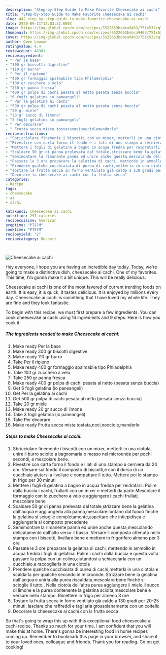 ```yaml
---
description: "Step-by-Step Guide to Make Favorite Cheesecake ai cachi"
title: "Step-by-Step Guide to Make Favorite Cheesecake ai cachi"
slug: 442-step-by-step-guide-to-make-favorite-cheesecake-ai-cachi
date: 2020-09-11T12:03:32.600Z
image: https://img-global.cpcdn.com/recipes/5522653bebca9463/751x532cq70/cheesecake-ai-cachi-recipe-main-photo.jpg
thumbnail: https://img-global.cpcdn.com/recipes/5522653bebca9463/751x532cq70/cheesecake-ai-cachi-recipe-main-photo.jpg
cover: https://img-global.cpcdn.com/recipes/5522653bebca9463/751x532cq70/cheesecake-ai-cachi-recipe-main-photo.jpg
author: Owen Lawson
ratingvalue: 4.4
reviewcount: 48981
recipeingredient:
- " Per la base"
- "300 gr biscotti digestive"
- "110 gr burro"
- " Per il ripieno"
- "400 gr formaggio spalmabile tipo Philadelphia"
- "100 gr zucchero a velo"
- "250 gr panna fresca"
- "400 gr polpa di cachi pesata al netto pesata senza buccia"
- "6 fogli gelatina io paneangeli"
- " Per la gelatina ai cachi"
- "500 gr polpa di cachi pesata al netto pesata senza buccia"
- "20 gr miele"
- "20 gr succo di limone"
- "3 fogli gelatina io paneangeli"
- " Per decorare"
- " Frutta secca mista tostatanocinocciolemandorle"
recipeinstructions:
- "Sbricciolare finemente i biscotti con un mixer, metterli in una ciotola, unire il burro sciolto a bagnomaria o messo nel microonde per pochi secondi, e mescolare bene."
- "Rivestire con carta forno il fondo e i lati di uno stampo a cerniera da 24 cm. Versare sul fondo il composto di biscotti,e con il dorso di un cucchiaio aiutarsi a livellare e compattare il tutto. Mettere poi lo stampo in frigo per 30 minuti"
- "Mettere i fogli di gelatina a bagno in acqua fredda per reidratarli. Pulire dalla buccia i cachi, frullarli con un mixer e metterli da parte.Mescolare il formaggio con lo zucchero a velo e aggiungere i cachi frullati, mescolare bene"
- "Scaldare 50 gr di panna prelevata dal totale,strizzare bene la gelatina dall&#39;acqua e aggiungerla alla panna,mescolare lontano dal fuoco finché la gelatina si scioglie completamente,aspettare che intiepidisca e aggiungerla al composto precedente"
- "Semimontare la rimanente panna ed unire anche questa,mescolando delicatamente dall&#39;alto verso il basso. Versare il composto ottenuto nello stampo con i biscotti, livellare bene e mettere in frigorifero almeno per 3 ore"
- "Passate le 3 ore preparare la gelatina di cachi, mettendo in ammollo in acqua fredda i fogli di gelatina. Pulire i cachi dalla buccia e questa volta passare la polpa con un colino,aiutandosi a schiacciarla con un cucchiaio,e raccoglierla in una ciotola"
- "Prendere qualche cucchiaiata di purea di cachi,metterla in una ciotola e scaldarla per qualche secondo in microonde. Strizzare bene la gelatina dall&#39;acqua e unirla alla purea riscaldata,mescolare bene finché si scioglie il tutto,. Nella ciotola dell&#39;altra purea aggiungere il miele,il succo di limone e la purea contenente la gelatina sciolta,mescolare bene e versare nello stampo. Rimettere in frigo per almeno 3 ore"
- "Tostare la frutta secca in forno ventilato già caldo a 130 gradi per 20-25 minuti, lasciare che raffreddi e tagliarla grossolanamente con un coltello"
- "Decorare la cheesecake ai cachi con la frutta secca"
categories:
- Recipe
tags:
- cheesecake
- ai
- cachi

katakunci: cheesecake ai cachi 
nutrition: 297 calories
recipecuisine: American
preptime: "PT27M"
cooktime: "PT57M"
recipeyield: "2"
recipecategory: Dessert

---
```



![Cheesecake ai cachi](https://img-global.cpcdn.com/recipes/5522653bebca9463/751x532cq70/cheesecake-ai-cachi-recipe-main-photo.jpg)

Hey everyone, I hope you are having an incredible day today. Today, we're going to make a distinctive dish, cheesecake ai cachi. One of my favorites. This time, I'm gonna make it a bit unique. This will be really delicious.



Cheesecake ai cachi is one of the most favored of current trending foods on earth. It is easy, it is quick, it tastes delicious. It is enjoyed by millions every day. Cheesecake ai cachi is something that I have loved my whole life. They are fine and they look fantastic.


To begin with this recipe, we must first prepare a few ingredients. You can cook cheesecake ai cachi using 16 ingredients and 9 steps. Here is how you cook it.

<!--inarticleads1-->

##### The ingredients needed to make Cheesecake ai cachi:

1. Make ready  Per la base
1. Make ready 300 gr biscotti digestive
1. Make ready 110 gr burro
1. Take  Per il ripieno
1. Make ready 400 gr formaggio spalmabile tipo Philadelphia
1. Take 100 gr zucchero a velo
1. Take 250 gr panna fresca
1. Make ready 400 gr polpa di cachi pesata al netto (pesata senza buccia)
1. Get 6 fogli gelatina (io paneangeli)
1. Get  Per la gelatina ai cachi
1. Get 500 gr polpa di cachi pesata al netto (pesata senza buccia)
1. Take 20 gr miele
1. Make ready 20 gr succo di limone
1. Take 3 fogli gelatina (io paneangeli)
1. Take  Per decorare
1. Make ready  Frutta secca mista tostata,noci,nocciole,mandorle




<!--inarticleads2-->

##### Steps to make Cheesecake ai cachi:

1. Sbricciolare finemente i biscotti con un mixer, metterli in una ciotola, unire il burro sciolto a bagnomaria o messo nel microonde per pochi secondi, e mescolare bene.
1. Rivestire con carta forno il fondo e i lati di uno stampo a cerniera da 24 cm. Versare sul fondo il composto di biscotti,e con il dorso di un cucchiaio aiutarsi a livellare e compattare il tutto. Mettere poi lo stampo in frigo per 30 minuti
1. Mettere i fogli di gelatina a bagno in acqua fredda per reidratarli. Pulire dalla buccia i cachi, frullarli con un mixer e metterli da parte.Mescolare il formaggio con lo zucchero a velo e aggiungere i cachi frullati, mescolare bene
1. Scaldare 50 gr di panna prelevata dal totale,strizzare bene la gelatina dall&#39;acqua e aggiungerla alla panna,mescolare lontano dal fuoco finché la gelatina si scioglie completamente,aspettare che intiepidisca e aggiungerla al composto precedente
1. Semimontare la rimanente panna ed unire anche questa,mescolando delicatamente dall&#39;alto verso il basso. Versare il composto ottenuto nello stampo con i biscotti, livellare bene e mettere in frigorifero almeno per 3 ore
1. Passate le 3 ore preparare la gelatina di cachi, mettendo in ammollo in acqua fredda i fogli di gelatina. Pulire i cachi dalla buccia e questa volta passare la polpa con un colino,aiutandosi a schiacciarla con un cucchiaio,e raccoglierla in una ciotola
1. Prendere qualche cucchiaiata di purea di cachi,metterla in una ciotola e scaldarla per qualche secondo in microonde. Strizzare bene la gelatina dall&#39;acqua e unirla alla purea riscaldata,mescolare bene finché si scioglie il tutto,. Nella ciotola dell&#39;altra purea aggiungere il miele,il succo di limone e la purea contenente la gelatina sciolta,mescolare bene e versare nello stampo. Rimettere in frigo per almeno 3 ore
1. Tostare la frutta secca in forno ventilato già caldo a 130 gradi per 20-25 minuti, lasciare che raffreddi e tagliarla grossolanamente con un coltello
1. Decorare la cheesecake ai cachi con la frutta secca




So that's going to wrap this up with this exceptional food cheesecake ai cachi recipe. Thanks so much for your time. I am confident that you will make this at home. There's gonna be interesting food in home recipes coming up. Remember to bookmark this page in your browser, and share it to your loved ones, colleague and friends. Thank you for reading. Go on get cooking!
